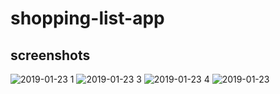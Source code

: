 # shopping-list-app

## screenshots

![2019-01-23 1](https://user-images.githubusercontent.com/42116608/51637146-e322d180-1f52-11e9-82e0-fba1499dc818.png)
![2019-01-23 3](https://user-images.githubusercontent.com/42116608/51637147-e322d180-1f52-11e9-8ae3-7996e2723ae1.png)
![2019-01-23 4](https://user-images.githubusercontent.com/42116608/51637148-e322d180-1f52-11e9-8438-c3bf93fd44f0.png)
![2019-01-23](https://user-images.githubusercontent.com/42116608/51637149-e3bb6800-1f52-11e9-80af-c4b06837d58d.png)
